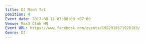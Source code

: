 ```yaml
---
title: DJ Minh Trí
position: 4
Event date: 2017-08-12 07:00:00 +07:00
Venue: Max3 Club HN
Event URL: https://www.facebook.com/events/1982918571928183/
Genre: DJ
---
```


